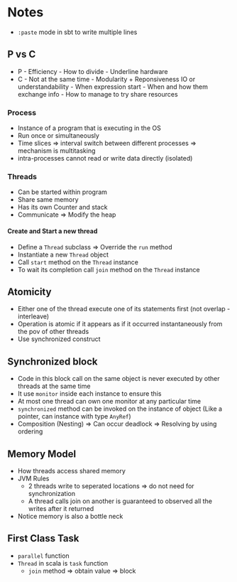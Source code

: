 # Notes
* `:paste` mode in sbt to write multiple lines
## P vs C
* P - Efficiency - How to divide - Underline hardware
* C - Not at the same time - Modularity + Reponsiveness IO or understandability - When expression start - When and how them exchange info - How to manage to try share resources
### Process
* Instance of a program that is executing in the OS
* Run once or simultaneously
* Time slices => interval switch between different processes => mechanism is multitasking
* intra-processes cannot read or write data directly (isolated)
### Threads
* Can be started within program
* Share same memory
* Has its own Counter and stack
* Communicate => Modify the heap 

#### Create and Start a new thread
* Define a `Thread` subclass => Override the `run` method
* Instantiate a new `Thread` object
* Call `start` method on the `Thread` instance
* To wait its completion call `join` method on the `Thread` instance

## Atomicity
* Either one of the thread execute one of its statements first (not overlap - interleave)
* Operation is atomic if it appears as if it occurred instantaneously from the pov of other threads
* Use synchronized construct 

## Synchronized block
* Code in this block call on the same object is never executed by other threads at the same time
* It use `monitor` inside each instance to ensure this
* At most one thread can own one monitor at any particular time
* `synchronized` method can be invoked on the instance of object (Like a pointer, can instance with type `AnyRef`)
* Composition (Nesting) => Can occur deadlock => Resolving by using ordering 
## Memory Model
* How threads access shared memory
* JVM Rules
    * 2 threads write to seperated locations => do not need for synchronization
    * A thread calls join on another is guaranteed to observed all the writes after it returned
* Notice memory is also a bottle neck
## First Class Task
* `parallel` function
* `Thread` in scala is `task` function 
    * `join` method => obtain value => block
